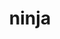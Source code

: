 ---
title: "ninja"
layout: cache
categories: [package, develop-2024-05-26]
meta: {"versions": ["1.12.0"], "compilers": ["apple-clang@=15.0.0", "cce@=15.0.1", "gcc@=10.2.1", "gcc@=11.1.0", "gcc@=11.4.0", "gcc@=12.3.0", "gcc@=7.3.1", "gcc@=7.5.0", "gcc@=9.4.0", "oneapi@=2024.0.0"], "oss": ["amzn2", "centos7", "rhel8", "ubuntu18.04", "ubuntu20.04", "ubuntu22.04", "ventura"], "platforms": ["darwin", "linux"], "targets": ["aarch64", "neoverse_n1", "neoverse_v1", "neoverse_v2", "ppc64le", "x86_64_v3", "zen4"], "stacks": ["aws-isc", "aws-isc-aarch64", "data-vis-sdk", "developer-tools", "developer-tools-manylinux2014", "e4s", "e4s-cray-rhel", "e4s-neoverse-v2", "e4s-neoverse_v1", "e4s-oneapi", "e4s-power", "e4s-rocm-external", "ml-darwin-aarch64-mps", "ml-linux-x86_64-cpu", "ml-linux-x86_64-cuda", "radiuss", "root", "tutorial"], "num_specs": 29, "num_specs_by_stack": {"ml-darwin-aarch64-mps": 2, "root": 29, "aws-isc-aarch64": 2, "aws-isc": 1, "developer-tools-manylinux2014": 1, "e4s-cray-rhel": 2, "e4s-power": 2, "developer-tools": 1, "radiuss": 3, "data-vis-sdk": 2, "e4s-neoverse_v1": 2, "e4s-neoverse-v2": 2, "e4s": 4, "ml-linux-x86_64-cpu": 2, "tutorial": 2, "e4s-rocm-external": 1, "ml-linux-x86_64-cuda": 2, "e4s-oneapi": 2}}
spec_details: [{"hash": "p6a5gorj5kbzsbzt64y5qtkr7gxltfcu", "compiler": "apple-clang@=15.0.0", "versions": ["1.12.0"], "os": "ventura", "platform": "darwin", "target": "aarch64", "variants": ["build_system=generic", "+re2c"], "stacks": ["ml-darwin-aarch64-mps", "root"], "size": "-", "tarball": "https://binaries.spack.io/releases/develop-2024-05-26/build_cache/darwin-ventura-aarch64/apple-clang-15.0.0/ninja-1.12.0/darwin-ventura-aarch64-apple-clang-15.0.0-ninja-1.12.0-p6a5gorj5kbzsbzt64y5qtkr7gxltfcu.spack"}, {"hash": "krc6vnqnuea3247uray5hwhzgkcwkht4", "compiler": "apple-clang@=15.0.0", "versions": ["1.12.0"], "os": "ventura", "platform": "darwin", "target": "aarch64", "variants": ["build_system=generic", "+re2c"], "stacks": ["ml-darwin-aarch64-mps", "root"], "size": "-", "tarball": "https://binaries.spack.io/releases/develop-2024-05-26/build_cache/darwin-ventura-aarch64/apple-clang-15.0.0/ninja-1.12.0/darwin-ventura-aarch64-apple-clang-15.0.0-ninja-1.12.0-krc6vnqnuea3247uray5hwhzgkcwkht4.spack"}, {"hash": "kaqrix5sthiq4ppvo4noghwrsqbptyjh", "compiler": "gcc@=7.3.1", "versions": ["1.12.0"], "os": "amzn2", "platform": "linux", "target": "aarch64", "variants": ["build_system=generic", "+re2c"], "stacks": ["root", "aws-isc-aarch64"], "size": "-", "tarball": "https://binaries.spack.io/releases/develop-2024-05-26/build_cache/linux-amzn2-aarch64/gcc-7.3.1/ninja-1.12.0/linux-amzn2-aarch64-gcc-7.3.1-ninja-1.12.0-kaqrix5sthiq4ppvo4noghwrsqbptyjh.spack"}, {"hash": "rjffiofmketkxzew33oq6yjdfqjpxdzp", "compiler": "gcc@=7.3.1", "versions": ["1.12.0"], "os": "amzn2", "platform": "linux", "target": "neoverse_n1", "variants": ["build_system=generic", "+re2c"], "stacks": ["root", "aws-isc-aarch64"], "size": "-", "tarball": "https://binaries.spack.io/releases/develop-2024-05-26/build_cache/linux-amzn2-neoverse_n1/gcc-7.3.1/ninja-1.12.0/linux-amzn2-neoverse_n1-gcc-7.3.1-ninja-1.12.0-rjffiofmketkxzew33oq6yjdfqjpxdzp.spack"}, {"hash": "wvcgmb6w27f3yyr4gvqlwmht4jvzhl5a", "compiler": "gcc@=7.3.1", "versions": ["1.12.0"], "os": "amzn2", "platform": "linux", "target": "x86_64_v3", "variants": ["build_system=generic", "+re2c"], "stacks": ["root", "aws-isc"], "size": "-", "tarball": "https://binaries.spack.io/releases/develop-2024-05-26/build_cache/linux-amzn2-x86_64_v3/gcc-7.3.1/ninja-1.12.0/linux-amzn2-x86_64_v3-gcc-7.3.1-ninja-1.12.0-wvcgmb6w27f3yyr4gvqlwmht4jvzhl5a.spack"}, {"hash": "ayubrokx2sadchzinid4mvhwzqzuzsji", "compiler": "gcc@=10.2.1", "versions": ["1.12.0"], "os": "centos7", "platform": "linux", "target": "x86_64_v3", "variants": ["build_system=generic", "+re2c"], "stacks": ["developer-tools-manylinux2014", "root"], "size": "-", "tarball": "https://binaries.spack.io/releases/develop-2024-05-26/build_cache/linux-centos7-x86_64_v3/gcc-10.2.1/ninja-1.12.0/linux-centos7-x86_64_v3-gcc-10.2.1-ninja-1.12.0-ayubrokx2sadchzinid4mvhwzqzuzsji.spack"}, {"hash": "tbegckpfvenfh53a66cokvusvq62kf2l", "compiler": "cce@=15.0.1", "versions": ["1.12.0"], "os": "rhel8", "platform": "linux", "target": "zen4", "variants": ["build_system=generic", "+re2c"], "stacks": ["e4s-cray-rhel", "root"], "size": "-", "tarball": "https://binaries.spack.io/releases/develop-2024-05-26/build_cache/linux-rhel8-zen4/cce-15.0.1/ninja-1.12.0/linux-rhel8-zen4-cce-15.0.1-ninja-1.12.0-tbegckpfvenfh53a66cokvusvq62kf2l.spack"}, {"hash": "urgeixnz3rwfozhu7a625s3gbz3ywexo", "compiler": "cce@=15.0.1", "versions": ["1.12.0"], "os": "rhel8", "platform": "linux", "target": "zen4", "variants": ["build_system=generic", "+re2c"], "stacks": ["e4s-cray-rhel", "root"], "size": "-", "tarball": "https://binaries.spack.io/releases/develop-2024-05-26/build_cache/linux-rhel8-zen4/cce-15.0.1/ninja-1.12.0/linux-rhel8-zen4-cce-15.0.1-ninja-1.12.0-urgeixnz3rwfozhu7a625s3gbz3ywexo.spack"}, {"hash": "tdtrqurum5zb65attucualudisifdna5", "compiler": "gcc@=9.4.0", "versions": ["1.12.0"], "os": "ubuntu20.04", "platform": "linux", "target": "ppc64le", "variants": ["build_system=generic", "+re2c"], "stacks": ["e4s-power", "root"], "size": "-", "tarball": "https://binaries.spack.io/releases/develop-2024-05-26/build_cache/linux-ubuntu20.04-ppc64le/gcc-9.4.0/ninja-1.12.0/linux-ubuntu20.04-ppc64le-gcc-9.4.0-ninja-1.12.0-tdtrqurum5zb65attucualudisifdna5.spack"}, {"hash": "ewvxyuhhwszjedctqnpxv7a4tcivgmv5", "compiler": "gcc@=7.5.0", "versions": ["1.12.0"], "os": "ubuntu18.04", "platform": "linux", "target": "x86_64_v3", "variants": ["build_system=generic", "+re2c"], "stacks": ["developer-tools", "root"], "size": "-", "tarball": "https://binaries.spack.io/releases/develop-2024-05-26/build_cache/linux-ubuntu18.04-x86_64_v3/gcc-7.5.0/ninja-1.12.0/linux-ubuntu18.04-x86_64_v3-gcc-7.5.0-ninja-1.12.0-ewvxyuhhwszjedctqnpxv7a4tcivgmv5.spack"}, {"hash": "xaqtdpueqjszntmw6xzhepp24klnxdtx", "compiler": "gcc@=7.5.0", "versions": ["1.12.0"], "os": "ubuntu18.04", "platform": "linux", "target": "x86_64_v3", "variants": ["build_system=generic", "+re2c"], "stacks": ["radiuss", "root"], "size": "-", "tarball": "https://binaries.spack.io/releases/develop-2024-05-26/build_cache/linux-ubuntu18.04-x86_64_v3/gcc-7.5.0/ninja-1.12.0/linux-ubuntu18.04-x86_64_v3-gcc-7.5.0-ninja-1.12.0-xaqtdpueqjszntmw6xzhepp24klnxdtx.spack"}, {"hash": "d6okzhwmz2f5eutsyc5smovaithqxbgr", "compiler": "gcc@=7.5.0", "versions": ["1.12.0"], "os": "ubuntu18.04", "platform": "linux", "target": "x86_64_v3", "variants": ["build_system=generic", "+re2c"], "stacks": ["radiuss", "root"], "size": "-", "tarball": "https://binaries.spack.io/releases/develop-2024-05-26/build_cache/linux-ubuntu18.04-x86_64_v3/gcc-7.5.0/ninja-1.12.0/linux-ubuntu18.04-x86_64_v3-gcc-7.5.0-ninja-1.12.0-d6okzhwmz2f5eutsyc5smovaithqxbgr.spack"}, {"hash": "lnbxc3gys5ldbngrgt6m4vkxdc2cs4om", "compiler": "gcc@=7.5.0", "versions": ["1.12.0"], "os": "ubuntu18.04", "platform": "linux", "target": "x86_64_v3", "variants": ["build_system=generic", "+re2c"], "stacks": ["radiuss", "root"], "size": "-", "tarball": "https://binaries.spack.io/releases/develop-2024-05-26/build_cache/linux-ubuntu18.04-x86_64_v3/gcc-7.5.0/ninja-1.12.0/linux-ubuntu18.04-x86_64_v3-gcc-7.5.0-ninja-1.12.0-lnbxc3gys5ldbngrgt6m4vkxdc2cs4om.spack"}, {"hash": "3jl6gdvzemigupj7ctkg6h4whq5gl364", "compiler": "gcc@=9.4.0", "versions": ["1.12.0"], "os": "ubuntu20.04", "platform": "linux", "target": "ppc64le", "variants": ["build_system=generic", "+re2c"], "stacks": ["e4s-power", "root"], "size": "-", "tarball": "https://binaries.spack.io/releases/develop-2024-05-26/build_cache/linux-ubuntu20.04-ppc64le/gcc-9.4.0/ninja-1.12.0/linux-ubuntu20.04-ppc64le-gcc-9.4.0-ninja-1.12.0-3jl6gdvzemigupj7ctkg6h4whq5gl364.spack"}, {"hash": "liiwmsx3p5jnrrpyudcr3vyldpynrqga", "compiler": "gcc@=11.1.0", "versions": ["1.12.0"], "os": "ubuntu20.04", "platform": "linux", "target": "x86_64_v3", "variants": ["build_system=generic", "+re2c"], "stacks": ["data-vis-sdk", "root"], "size": "-", "tarball": "https://binaries.spack.io/releases/develop-2024-05-26/build_cache/linux-ubuntu20.04-x86_64_v3/gcc-11.1.0/ninja-1.12.0/linux-ubuntu20.04-x86_64_v3-gcc-11.1.0-ninja-1.12.0-liiwmsx3p5jnrrpyudcr3vyldpynrqga.spack"}, {"hash": "rqjwwc4ohfuodprvc4ho3o2w4qabzu3x", "compiler": "gcc@=11.1.0", "versions": ["1.12.0"], "os": "ubuntu20.04", "platform": "linux", "target": "x86_64_v3", "variants": ["build_system=generic", "+re2c"], "stacks": ["data-vis-sdk", "root"], "size": "-", "tarball": "https://binaries.spack.io/releases/develop-2024-05-26/build_cache/linux-ubuntu20.04-x86_64_v3/gcc-11.1.0/ninja-1.12.0/linux-ubuntu20.04-x86_64_v3-gcc-11.1.0-ninja-1.12.0-rqjwwc4ohfuodprvc4ho3o2w4qabzu3x.spack"}, {"hash": "ecvlpd7ymixr2m2qtgy5fpaqgqveypn4", "compiler": "gcc@=11.4.0", "versions": ["1.12.0"], "os": "ubuntu22.04", "platform": "linux", "target": "neoverse_v1", "variants": ["build_system=generic", "+re2c"], "stacks": ["e4s-neoverse_v1", "root"], "size": "-", "tarball": "https://binaries.spack.io/releases/develop-2024-05-26/build_cache/linux-ubuntu22.04-neoverse_v1/gcc-11.4.0/ninja-1.12.0/linux-ubuntu22.04-neoverse_v1-gcc-11.4.0-ninja-1.12.0-ecvlpd7ymixr2m2qtgy5fpaqgqveypn4.spack"}, {"hash": "fht2tbitlld3zcla477iacypyytagj65", "compiler": "gcc@=11.4.0", "versions": ["1.12.0"], "os": "ubuntu22.04", "platform": "linux", "target": "neoverse_v1", "variants": ["build_system=generic", "+re2c"], "stacks": ["e4s-neoverse_v1", "root"], "size": "-", "tarball": "https://binaries.spack.io/releases/develop-2024-05-26/build_cache/linux-ubuntu22.04-neoverse_v1/gcc-11.4.0/ninja-1.12.0/linux-ubuntu22.04-neoverse_v1-gcc-11.4.0-ninja-1.12.0-fht2tbitlld3zcla477iacypyytagj65.spack"}, {"hash": "auhwxy3x36wwm5h6gex2qa22ajuykofi", "compiler": "gcc@=11.4.0", "versions": ["1.12.0"], "os": "ubuntu22.04", "platform": "linux", "target": "neoverse_v2", "variants": ["build_system=generic", "+re2c"], "stacks": ["e4s-neoverse-v2", "root"], "size": "-", "tarball": "https://binaries.spack.io/releases/develop-2024-05-26/build_cache/linux-ubuntu22.04-neoverse_v2/gcc-11.4.0/ninja-1.12.0/linux-ubuntu22.04-neoverse_v2-gcc-11.4.0-ninja-1.12.0-auhwxy3x36wwm5h6gex2qa22ajuykofi.spack"}, {"hash": "ppkrwdr2ebkguaciiieo7snjzg3m4jo2", "compiler": "gcc@=11.4.0", "versions": ["1.12.0"], "os": "ubuntu22.04", "platform": "linux", "target": "neoverse_v2", "variants": ["build_system=generic", "+re2c"], "stacks": ["e4s-neoverse-v2", "root"], "size": "-", "tarball": "https://binaries.spack.io/releases/develop-2024-05-26/build_cache/linux-ubuntu22.04-neoverse_v2/gcc-11.4.0/ninja-1.12.0/linux-ubuntu22.04-neoverse_v2-gcc-11.4.0-ninja-1.12.0-ppkrwdr2ebkguaciiieo7snjzg3m4jo2.spack"}, {"hash": "tc5e5egi3f3qls52abp4wfv53kxd6wkd", "compiler": "gcc@=11.4.0", "versions": ["1.12.0"], "os": "ubuntu22.04", "platform": "linux", "target": "x86_64_v3", "variants": ["build_system=generic", "+re2c"], "stacks": ["e4s", "root"], "size": "-", "tarball": "https://binaries.spack.io/releases/develop-2024-05-26/build_cache/linux-ubuntu22.04-x86_64_v3/gcc-11.4.0/ninja-1.12.0/linux-ubuntu22.04-x86_64_v3-gcc-11.4.0-ninja-1.12.0-tc5e5egi3f3qls52abp4wfv53kxd6wkd.spack"}, {"hash": "fo4cyf3elruomewg26d5okp6uxo27xbd", "compiler": "gcc@=11.4.0", "versions": ["1.12.0"], "os": "ubuntu22.04", "platform": "linux", "target": "x86_64_v3", "variants": ["build_system=generic", "+re2c"], "stacks": ["ml-linux-x86_64-cpu", "tutorial", "e4s-rocm-external", "root", "ml-linux-x86_64-cuda"], "size": "-", "tarball": "https://binaries.spack.io/releases/develop-2024-05-26/build_cache/linux-ubuntu22.04-x86_64_v3/gcc-11.4.0/ninja-1.12.0/linux-ubuntu22.04-x86_64_v3-gcc-11.4.0-ninja-1.12.0-fo4cyf3elruomewg26d5okp6uxo27xbd.spack"}, {"hash": "54etux4iw7lpjcailrdtpud45d4cmg6s", "compiler": "oneapi@=2024.0.0", "versions": ["1.12.0"], "os": "ubuntu22.04", "platform": "linux", "target": "x86_64_v3", "variants": ["build_system=generic", "+re2c"], "stacks": ["e4s-oneapi", "root"], "size": "-", "tarball": "https://binaries.spack.io/releases/develop-2024-05-26/build_cache/linux-ubuntu22.04-x86_64_v3/oneapi-2024.0.0/ninja-1.12.0/linux-ubuntu22.04-x86_64_v3-oneapi-2024.0.0-ninja-1.12.0-54etux4iw7lpjcailrdtpud45d4cmg6s.spack"}, {"hash": "rzublu7rjjbtqy7l3occlusjwhsjdimk", "compiler": "gcc@=11.4.0", "versions": ["1.12.0"], "os": "ubuntu22.04", "platform": "linux", "target": "x86_64_v3", "variants": ["build_system=generic", "+re2c"], "stacks": ["e4s", "root"], "size": "-", "tarball": "https://binaries.spack.io/releases/develop-2024-05-26/build_cache/linux-ubuntu22.04-x86_64_v3/gcc-11.4.0/ninja-1.12.0/linux-ubuntu22.04-x86_64_v3-gcc-11.4.0-ninja-1.12.0-rzublu7rjjbtqy7l3occlusjwhsjdimk.spack"}, {"hash": "qwpilc6kommrw2hcr67m5krihwyiigf6", "compiler": "gcc@=11.4.0", "versions": ["1.12.0"], "os": "ubuntu22.04", "platform": "linux", "target": "x86_64_v3", "variants": ["build_system=generic", "+re2c"], "stacks": ["e4s", "root"], "size": "-", "tarball": "https://binaries.spack.io/releases/develop-2024-05-26/build_cache/linux-ubuntu22.04-x86_64_v3/gcc-11.4.0/ninja-1.12.0/linux-ubuntu22.04-x86_64_v3-gcc-11.4.0-ninja-1.12.0-qwpilc6kommrw2hcr67m5krihwyiigf6.spack"}, {"hash": "4htdvy3hn2vzp7nk3gama27zpojq3io7", "compiler": "gcc@=11.4.0", "versions": ["1.12.0"], "os": "ubuntu22.04", "platform": "linux", "target": "x86_64_v3", "variants": ["build_system=generic", "+re2c"], "stacks": ["e4s", "root"], "size": "-", "tarball": "https://binaries.spack.io/releases/develop-2024-05-26/build_cache/linux-ubuntu22.04-x86_64_v3/gcc-11.4.0/ninja-1.12.0/linux-ubuntu22.04-x86_64_v3-gcc-11.4.0-ninja-1.12.0-4htdvy3hn2vzp7nk3gama27zpojq3io7.spack"}, {"hash": "5qmv4nc43wi7qb7f33fjip2trnqbhjwk", "compiler": "gcc@=11.4.0", "versions": ["1.12.0"], "os": "ubuntu22.04", "platform": "linux", "target": "x86_64_v3", "variants": ["build_system=generic", "+re2c"], "stacks": ["ml-linux-x86_64-cuda", "ml-linux-x86_64-cpu", "root"], "size": "-", "tarball": "https://binaries.spack.io/releases/develop-2024-05-26/build_cache/linux-ubuntu22.04-x86_64_v3/gcc-11.4.0/ninja-1.12.0/linux-ubuntu22.04-x86_64_v3-gcc-11.4.0-ninja-1.12.0-5qmv4nc43wi7qb7f33fjip2trnqbhjwk.spack"}, {"hash": "pfugybin7anwtb6cu7tddkg7lao247vb", "compiler": "gcc@=12.3.0", "versions": ["1.12.0"], "os": "ubuntu22.04", "platform": "linux", "target": "x86_64_v3", "variants": ["build_system=generic", "+re2c"], "stacks": ["tutorial", "root"], "size": "-", "tarball": "https://binaries.spack.io/releases/develop-2024-05-26/build_cache/linux-ubuntu22.04-x86_64_v3/gcc-12.3.0/ninja-1.12.0/linux-ubuntu22.04-x86_64_v3-gcc-12.3.0-ninja-1.12.0-pfugybin7anwtb6cu7tddkg7lao247vb.spack"}, {"hash": "w3to7ok3zl77ixhnuswwjmslveio2w53", "compiler": "oneapi@=2024.0.0", "versions": ["1.12.0"], "os": "ubuntu22.04", "platform": "linux", "target": "x86_64_v3", "variants": ["build_system=generic", "+re2c"], "stacks": ["e4s-oneapi", "root"], "size": "-", "tarball": "https://binaries.spack.io/releases/develop-2024-05-26/build_cache/linux-ubuntu22.04-x86_64_v3/oneapi-2024.0.0/ninja-1.12.0/linux-ubuntu22.04-x86_64_v3-oneapi-2024.0.0-ninja-1.12.0-w3to7ok3zl77ixhnuswwjmslveio2w53.spack"}]
---